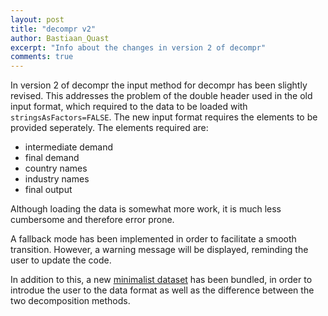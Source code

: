 ```yaml
---
layout: post
title: "decompr v2"
author: Bastiaan_Quast
excerpt: "Info about the changes in version 2 of decompr"
comments: true
---
```


In version 2 of decompr the input method for decompr has been slightly revised. This addresses the problem of the double header used in the old input format, which required to the data to be loaded with `stringsAsFactors=FALSE`. The new input format requires the elements to be provided seperately. The elements required are:

* intermediate demand
* final demand
* country names
* industry names
* final output

Although loading the data is somewhat more work, it is much less cumbersome and therefore error prone.

A fallback mode has been implemented in order to facilitate a smooth transition. However, a warning message will be displayed, reminding the user to update the code.

In addition to this, a new [minimalist dataset](/leather-data) has been bundled, in order to introdue the user to the data format as well as the difference between the two decomposition methods.
